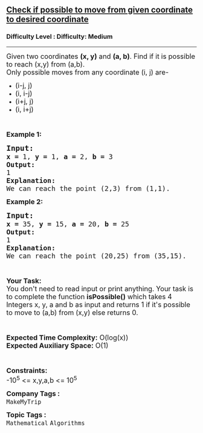 <h2><a href="https://www.geeksforgeeks.org/problems/check-if-possible-to-move-from-given-coordinate-to-desired-coordinate5944/1?page=1&difficulty=Medium&status=unsolved,attempted&sortBy=accuracy">Check if possible to move from given coordinate to desired coordinate</a></h2><h3>Difficulty Level : Difficulty: Medium</h3><hr><div class="problems_problem_content__Xm_eO"><p><span style="font-size:18px">Given two coordinates <strong>(x, y)</strong> and <strong>(a, b)</strong>. Find if it is possible to reach (x,y) from (a,b).</span><br>
<span style="font-size:18px">Only possible moves from any coordinate (i, j) are</span><span style="font-size:18px">-</span></p>

<ul>
	<li><span style="font-size:18px">(i-j, j)</span></li>
	<li><span style="font-size:18px">(i, i-j)</span></li>
	<li><span style="font-size:18px">(i+j, j)</span></li>
	<li><span style="font-size:18px">(i, i+j)</span></li>
</ul>

<p>&nbsp;</p>

<p><span style="font-size:18px"><strong>Example 1:</strong></span></p>

<pre><span style="font-size:20px"><strong>Input:</strong></span>
<span style="font-size:18px"><strong>x = </strong>1, <strong>y =</strong> 1, <strong>a = </strong>2, <strong>b = </strong>3</span>
<span style="font-size:18px"><strong>Output:</strong></span>
<span style="font-size:18px">1</span>
<span style="font-size:18px"><strong>Explanation:</strong></span>
<span style="font-size:18px">We can reach the point (2,3) from (1,1).</span></pre>

<p><span style="font-size:18px"><strong>Example 2:</strong></span></p>

<pre><span style="font-size:20px"><strong>Input:</strong></span>
<span style="font-size:18px"><strong>x = </strong>35, <strong>y =</strong> 15, <strong>a = </strong>20, <strong>b = </strong>25</span>
<span style="font-size:18px"><strong>Output:</strong></span>
<span style="font-size:18px">1</span>
<span style="font-size:18px"><strong>Explanation:</strong></span>
<span style="font-size:18px">We can reach the point (20,25) from (35,15).</span></pre>

<p>&nbsp;</p>

<p><span style="font-size:18px"><strong>Your Task:</strong><br>
You don't need to read input or print anything. Your task is to complete the function <strong>isPossible()</strong> which takes 4 Integers x, y, a and b&nbsp;as input and returns 1 if it's possible to move to (a,b) from (x,y) else returns 0.</span></p>

<p>&nbsp;</p>

<p><span style="font-size:18px"><strong>Expected Time Complexity:</strong> O(log(x))<br>
<strong>Expected Auxiliary Space:</strong> O(1)</span></p>

<p>&nbsp;</p>

<p><span style="font-size:18px"><strong>Constraints:</strong></span><br>
<span style="font-size:18px">-10<sup>5</sup> &lt;= x,y,a,b &lt;= 10<sup>5</sup></span></p>
</div><p><span style=font-size:18px><strong>Company Tags : </strong><br><code>MakeMyTrip</code>&nbsp;<br><p><span style=font-size:18px><strong>Topic Tags : </strong><br><code>Mathematical</code>&nbsp;<code>Algorithms</code>&nbsp;